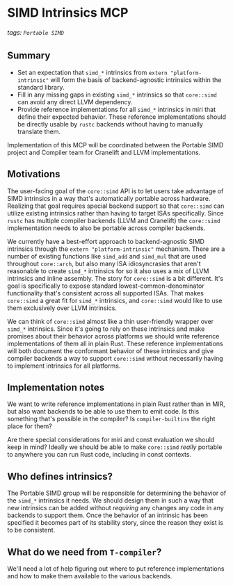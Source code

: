 # SIMD Intrinsics MCP

###### tags: `Portable SIMD`

## Summary

- Set an expectation that `simd_*` intrinsics from `extern "platform-intrinsic"` will form the basis of backend-agnostic intrinsics within the standard library.
- Fill in any missing gaps in existing `simd_*` intrinsics so that `core::simd` can avoid any direct LLVM dependency.
- Provide reference implementations for all `simd_*` intrinsics in miri that define their expected behavior. These reference implementations should be directly usable by `rustc` backends without having to manually translate them.

Implementation of this MCP will be coordinated between the Portable SIMD project and Compiler team for Cranelift and LLVM implementations.

## Motivations

The user-facing goal of the `core::simd` API is to let users take advantage of SIMD intrinsics in a way that's automatically portable across hardware. Realizing that goal requires special backend support so that `core::simd` can utilize existing intrinsics rather than having to target ISAs specifically. Since `rustc` has multiple compiler backends (LLVM and Cranelift) the `core::simd` implementation needs to also be portable across compiler backends.

We currently have a best-effort approach to backend-agnostic SIMD intrinsics through the `extern "platform-intrinsic"` mechanism. There are a number of existing functions like `simd_add` and `simd_mul` that are used throughout `core::arch`, but also many ISA idiosyncrasies that aren't reasonable to create `simd_*` intrinsics for so it also uses a mix of LLVM intrinsics and inline assembly. The story for `core::simd` is a bit different. It's goal is specifically to expose standard lowest-common-denominator functionality that's consistent across all supported ISAs. That makes `core::simd` a great fit for `simd_*` intrinsics, and `core::simd` would like to use them exclusively over LLVM intrinsics.

We can think of `core::simd` almost like a thin user-friendly wrapper over `simd_*` intrinsics. Since it's going to rely on these intrinsics and make promises about their behavior across platforms we should write reference implementations of them all in plain Rust. These reference implementations will both document the conformant behavior of these intrinsics and give compiler backends a way to support `core::simd` without necessarily having to implement intrinsics for all platforms.

## Implementation notes

We want to write reference implementations in plain Rust rather than in MIR, but also want backends to be able to use them to emit code. Is this something that's possible in the compiler? Is `compiler-builtins` the right place for them?

Are there special considerations for miri and const evaluation we should keep in mind? Ideally we should be able to make `core::simd` _really_ portable to anywhere you can run Rust code, including in const contexts.

## Who defines intrinsics?

The Portable SIMD group will be responsible for determining the behavior of the `simd_*` intrinsics it needs. We should design them in such a way that new intrinsics can be added without _requiring_ any changes any code in any backends to support them. Once the behavior of an intrinsic has been specified it becomes part of its stability story, since the reason they exist is to be consistent.

## What do we need from `T-compiler`?

We'll need a lot of help figuring out where to put reference implementations and how to make them available to the various backends.
